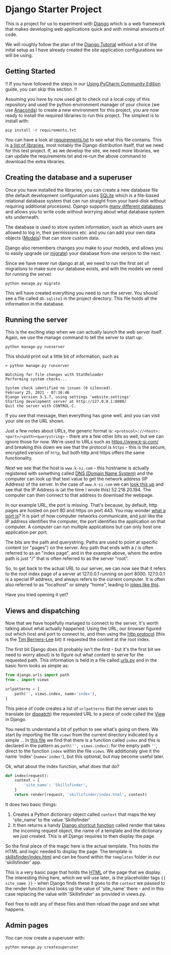 Django Starter Project
======================

This is a project for us to experiment with [Django](https://www.djangoproject.com/)
which is a web framework that makes developing web applications quick and with
minimal amounts of code.

We will roughly follow the plan of the 
[Django Tutorial](https://docs.djangoproject.com/en/3.1/intro/tutorial01/)
without a lot of the inital setup as I have already created the site
application configurations we will be using. 

## Getting Started

‼️ If you have followed the steps in our [Using PyCharm Community Edition](./docs/README.md) guide, you can skip this 
section. ‼️

Assuming you have by now used git to check out a local copy of this repository 
and used the python environment manager of your choice (we use 
[Anaconda](https://www.anaconda.com/products/individual)) to create a new
environment for this project, you are now ready to install the required libraries to
run this project. The simplest is to install with:

```shell
pip install -r requirements.txt
```

You can have a look at [requirements.txt](./requirements.txt) to see what
this file contains. This is 
[a list of libraries](https://pip.pypa.io/en/stable/reference/pip_install/#requirements-file-format), 
most notably the Django
distribution itself, that we need for this test project. If, as we develop
the site, we need more libraries, we can update the requirements.txt 
and re-run the above command to download the extra libraries. 

## Creating the database and a superuser

Once you have installed the libraries, you can create a new database file 
(the default development configuration uses [SQLite](https://www.sqlite.org/)
which is a file-based relational database system that can run straight from your
hard-disk without requiring additional processes). Django supports 
[many different databases](https://docs.djangoproject.com/en/3.1/ref/databases/)
and allows you to write code without worrying about what database system sits underneath. 

The database is used to store system information, such as which users are allowed to 
log in, their permissions etc. and you can add your own data objects 
([Models](https://docs.djangoproject.com/en/3.1/topics/db/models/)) that
can store custom data. 

Django also remembers changes you make to your models, and allows you to 
easily upgrade (or [migrate](https://docs.djangoproject.com/en/3.1/topics/migrations/))
your database from one version to the next. 

Since we have never run django at all, we need to run the first set of migrations
to make sure our database exists, and with the models we need for 
running the server.

```shell
python manage.py migrate
```

This will have created everything you need to run the server. You should see a file called `db.sqlite3` in the
project directory. This file holds all the information in the database. 

## Running the server

This is the exciting step when we can actually launch the web server itself. Again, we use the manage command
to tell the server to start up:

```shell
python manage.py runserver
```

This should print out a little bit of information, such as

```text
> python manage.py runserver

Watching for file changes with StatReloader
Performing system checks...

System check identified no issues (0 silenced).
February 25, 2021 - 07:16:46
Django version 3.1.7, using settings 'website.settings'
Starting development server at http://127.0.0.1:8000/
Quit the server with CONTROL-C.
```

If you see that message, then everything has gone well, and you can visit your site on the URL shown.

Just a few notes about URLs, the generic format is: `<protocol>://<host>:<port>/<path><querystring>` - there are a few
other bits as well, but we can ignore those for now. We're used to URLs such as https://www.k-si.com/ and breaking this down
we see that the protocol is `https` - this is the secure, encrypted version of `http`, but both http and https offers
the same functionality. 

Next we see that the host is `www.k-si.com` - this hostname is actually registered with 
something called [DNS (Domain Name System)](https://en.wikipedia.org/wiki/Domain_Name_System) and the computer
can look up that text value to get the network address (IP Address) of the server. In the case of `www.k-si.com` we can
[look this up](https://mxtoolbox.com/SuperTool.aspx?action=a%3awww.k-si.com&run=toolpage) and see that the 
IP Address is (at the time I wrote this) 52.218.20.194. The computer can then connect to that address to download
the webpage. 

In our example URL, the port is missing. That's because, by default, http pages are hosted on port 80 and https on 
port 443. You may wonder [what a port is](http://www.steves-internet-guide.com/tcpip-ports-sockets/)? It is part of how 
computer networks communicate, and just like the IP address 
identifies the computer, the port identifies the application on that computer. A computer can run multiple applications
but can only host one application per port. 

The bits are the path and querystring. Paths are used to point at specific content (or "pages") on the server. Any path 
that ends with a / is often referred to as an "index page", and in the example above, where the entire path is just "/"
that is often referred to as the server "root". 

So, to get back to the actual URL to our server, we can now see that it refers to the root index page of a server
at 127.0.0.1 running on port 8000. 127.0.0.1 is a special IP address, and always refers to the current computer. It
is often also referred to as "localhost" or simply "home", leading to 
[jokes like this](https://9gag.com/gag/a2ZEXEE). 

Have you tried opening it yet? 

## Views and dispatching

Now that we have hopefully managed to connect to the server, it's worth talking about what actually happened. Using the
URL, our browser figured out which host and port to connect to, and then using the 
[http protocol](https://developer.mozilla.org/en-US/docs/Web/HTTP/Overview) (this is 
the [Tim Berners-Lee](https://www.w3.org/People/Berners-Lee/) bit) it requested the content at the root index.

The first bit Django does (it probably isn't the first - but it's the first bit we need to worry about) is to figure out
what content to serve for the requested path. This information is held in a file called 
[urls.py](./skillsfinder/urls.py) and in the basic form looks as simple as:

```python
from django.urls import path
from . import views

urlpatterns = [
    path('', views.index, name='index'),
]
```

This piece of code creates a list of `urlpatterns` that the server uses to translate (or 
[dispatch](https://docs.djangoproject.com/en/3.1/topics/http/urls/)) the requested URL 
to a piece of code called the [View](https://docs.djangoproject.com/en/3.1/topics/http/views/) in Django. 

You need to understand a bit of python to see what's going on there. We start by importing the file `views` from
the current directory indicated by a simple `.`. In [this file](./skillsfinder/views.py) we find that there is a 
function called `index` and this is declared in the pattern as `path('', views.index)`: for the empty path `''`, direct
to the function `index` within the file `views`. We additionaly give it the name 'index' (`name='index'`), but this
optional, but may become useful later. 

Ok, what about the index function, what does that do? 

```python
def index(request):
    context = {
        'site_name': 'Skillsfinder',
    }
    return render(request, 'skillsfinder/index.html', context)
```

It does two basic things:

1. Creates a Python dictionary object called `context` that maps the key 'site_name' to the value 'Skillsfinder'
2. It then returns a handy [Django shortcut function](https://docs.djangoproject.com/en/3.1/topics/http/shortcuts/) 
   called render that takes the incoming request object, the name of 
   a template and the dictionary we just created. This is all Django requires to then display the page. 
   
So the final piece of the magic here is the actual template. This holds the HTML and logic needed to display the page.
The template is [skillsfinder/index.html](./skillsfinder/templates/skillsfinder/index.html)
and can be found within the `templates` folder in our 'skillsfinder' app.

This is a very basic page that holds the [HTML](https://www.w3schools.com/html/) of the page that we display. The 
interesting thing here, which we will use later, is the placeholder tags `{{ site_name }}` - when Django finds these
it goes to the `context` we passed to the render function and looks up the value of 'site_name' there - and in this
case replacing the value with 'Skillsfinder' as provided in views.py.

Feel free to edit any of these files and then reload the page and see what happens.

## Admin pages

You can now create a superuser with:

```shell
python manage.py createsuperuser
```


